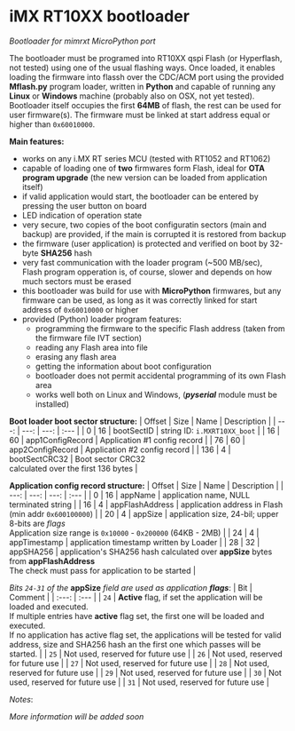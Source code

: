 # iMX RT10XX bootloader
*Bootloader for mimrxt MicroPython port*

The bootloader must be programed into RT10XX qspi Flash (or Hyperflash, not tested) using one of the usual flashing ways.
Once loaded, it enables loading the firmware into flassh over the CDC/ACM port using the provided **Mflash.py** program loader, written in **Python** and capable of running any **Linux** or **Windows** machine (probably also on OSX, not yet tested).
Bootloader itself occupies the first **64MB** of flash, the rest can be used for user firmware(s).
The firmware must be linked at start address equal or higher than `0x60010000`.

**Main features:**

* works on any i.MX RT series MCU (tested with RT1052 and RT1062)
* capable of loading one of **two** firmwares form Flash, ideal for **OTA program upgrade** (the new version can be loaded from application itself)
* if valid application would start, the bootloader can be entered by pressing the user button on board
* LED indication of operation state
* very secure, two copies of the boot configuratin sectors (main and backup) are provided, if the main is corrupted it is restored from backup
* the firmware (user application) is protected and verified on boot by 32-byte **SHA256** hash
* very fast communication with the loader program (~500 MB/sec),<br>Flash program opperation is, of course, slower and depends on how much sectors must be erased
* this bootloader was build for use with **MicroPython** firmwares, but any firmware can be used, as long as it was correctly linked for start address of `0x60010000` or higher
* provided (Python) loader program features:
  * programming the firmware to the specific Flash address (taken from the firmware file IVT section)
  * reading any Flash area into file
  * erasing any flash area
  * getting the information about boot configuration
  * bootloader does not permit accidental programming of its own Flash area
  * works well both on Linux and Windows, (**_pyserial_** module must be installed)


**Boot loader boot sector structure:**
| Offset | Size | Name | Description |
| ---: | ---: | ---: | :--- |
|      0 | 16 | bootSectID | string ID: `i.MXRT10XX_boot` |
|     16 | 60 | app1ConfigRecord | Application #1 config record |
|     76 | 60 | app2ConfigRecord | Application #2 config record |
|    136 | 4 | bootSectCRC32 | Boot sector CRC32<br>calculated over the first 136 bytes |

**Application config record structure:**
| Offset | Size | Name | Description |
| ---: | ---: | ---: | :--- |
| 0 | 16 | appName | application name, NULL terminated string |
| 16 | 4 | appFlashAddress | application address in Flash (min addr `0x600100000`) |
| 20 | 4 | appSize | application size, 24-bil; upper 8-bits are *flags*<br>Application size range is `0x10000` - `0x200000` (64KB - 2MB) |
| 24 | 4 | appTimestamp | application timestamp written by Loader |
| 28 | 32 | appSHA256 | application's SHA256 hash calculated over **appSize** bytes from **appFlashAddress**<br>The check must pass for application to be started |

*Bits `24-31` of the* **appSize** *field are used as application* **_flags_**:
| Bit | Comment |
| :---: | :--- |
| `24` | **Active** flag, if set the application will be loaded and executed.<br>If multiple entries have **active** flag set, the first one will be loaded and executed.<br>If no application has active flag set, the applications will be tested for valid address, size and SHA256 hash an the first one which passes will be started. |
| `25` | Not used, reserved for future use |
| `26` | Not used, reserved for future use |
| `27` | Not used, reserved for future use |
| `28` | Not used, reserved for future use |
| `29` | Not used, reserved for future use |
| `30` | Not used, reserved for future use |
| `31` | Not used, reserved for future use |

_Notes_:

*More information will be added soon*
